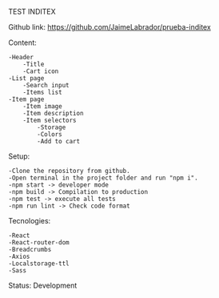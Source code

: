 TEST INDITEX

Github link: https://github.com/JaimeLabrador/prueba-inditex

Content:

    -Header
        -Title
        -Cart icon
    -List page
        -Search input
        -Items list
    -Item page
        -Item image
        -Item description
        -Item selectors
            -Storage
            -Colors
            -Add to cart

Setup:

    -Clone the repository from github.
    -Open terminal in the project folder and run "npm i".
    -npm start -> developer mode
    -npm build -> Compilation to production
    -npm test -> execute all tests
    -npm run lint -> Check code format

Tecnologies:

    -React
    -React-router-dom
    -Breadcrumbs
    -Axios
    -Localstorage-ttl
    -Sass

Status: Development
